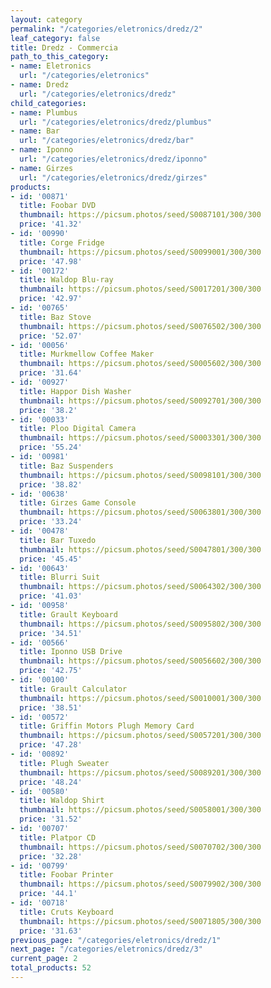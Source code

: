 ```yaml
---
layout: category
permalink: "/categories/eletronics/dredz/2"
leaf_category: false
title: Dredz - Commercia
path_to_this_category:
- name: Eletronics
  url: "/categories/eletronics"
- name: Dredz
  url: "/categories/eletronics/dredz"
child_categories:
- name: Plumbus
  url: "/categories/eletronics/dredz/plumbus"
- name: Bar
  url: "/categories/eletronics/dredz/bar"
- name: Iponno
  url: "/categories/eletronics/dredz/iponno"
- name: Girzes
  url: "/categories/eletronics/dredz/girzes"
products:
- id: '00871'
  title: Foobar DVD
  thumbnail: https://picsum.photos/seed/S0087101/300/300
  price: '41.32'
- id: '00990'
  title: Corge Fridge
  thumbnail: https://picsum.photos/seed/S0099001/300/300
  price: '47.98'
- id: '00172'
  title: Waldop Blu-ray
  thumbnail: https://picsum.photos/seed/S0017201/300/300
  price: '42.97'
- id: '00765'
  title: Baz Stove
  thumbnail: https://picsum.photos/seed/S0076502/300/300
  price: '52.07'
- id: '00056'
  title: Murkmellow Coffee Maker
  thumbnail: https://picsum.photos/seed/S0005602/300/300
  price: '31.64'
- id: '00927'
  title: Happor Dish Washer
  thumbnail: https://picsum.photos/seed/S0092701/300/300
  price: '38.2'
- id: '00033'
  title: Ploo Digital Camera
  thumbnail: https://picsum.photos/seed/S0003301/300/300
  price: '55.24'
- id: '00981'
  title: Baz Suspenders
  thumbnail: https://picsum.photos/seed/S0098101/300/300
  price: '38.82'
- id: '00638'
  title: Girzes Game Console
  thumbnail: https://picsum.photos/seed/S0063801/300/300
  price: '33.24'
- id: '00478'
  title: Bar Tuxedo
  thumbnail: https://picsum.photos/seed/S0047801/300/300
  price: '45.45'
- id: '00643'
  title: Blurri Suit
  thumbnail: https://picsum.photos/seed/S0064302/300/300
  price: '41.03'
- id: '00958'
  title: Grault Keyboard
  thumbnail: https://picsum.photos/seed/S0095802/300/300
  price: '34.51'
- id: '00566'
  title: Iponno USB Drive
  thumbnail: https://picsum.photos/seed/S0056602/300/300
  price: '42.75'
- id: '00100'
  title: Grault Calculator
  thumbnail: https://picsum.photos/seed/S0010001/300/300
  price: '38.51'
- id: '00572'
  title: Griffin Motors Plugh Memory Card
  thumbnail: https://picsum.photos/seed/S0057201/300/300
  price: '47.28'
- id: '00892'
  title: Plugh Sweater
  thumbnail: https://picsum.photos/seed/S0089201/300/300
  price: '48.24'
- id: '00580'
  title: Waldop Shirt
  thumbnail: https://picsum.photos/seed/S0058001/300/300
  price: '31.52'
- id: '00707'
  title: Platpor CD
  thumbnail: https://picsum.photos/seed/S0070702/300/300
  price: '32.28'
- id: '00799'
  title: Foobar Printer
  thumbnail: https://picsum.photos/seed/S0079902/300/300
  price: '44.1'
- id: '00718'
  title: Cruts Keyboard
  thumbnail: https://picsum.photos/seed/S0071805/300/300
  price: '31.63'
previous_page: "/categories/eletronics/dredz/1"
next_page: "/categories/eletronics/dredz/3"
current_page: 2
total_products: 52
---
```


